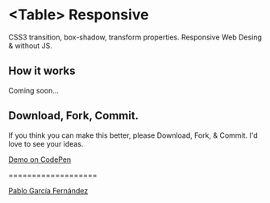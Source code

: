 <h1>&lt;Table&gt; Responsive</h1>

<p>CSS3 transition, box-shadow, transform properties. Responsive Web Desing & without JS.</p>

<!--

<a href="http://www.pablogarciafernandez.com/lab/demo/side-navigation-menu.html" target="_blank">Check out the demo page</a>.

-->

<h2>How it works</h2>
<p>Coming soon...</p>

<!--
<p>We have a &lt;nav&gt; tag on the left of the screen with <code>position: fixed;</code>, a width and a fixed height.</p>
<p>Then we have a list with &lt;svg&gt; images and hidden links with <code>display: none;</code>, when we do a <code>:hover</code> over &lt;nav&gt; tag we added more <code>with</code> to the &lt;nav&gt; and a <code>display: block;</code> so that the links appear.</p>

<p>Finally, we have to write on the &lt;nav&gt; tag the CSS3 <code>transition</code> property:</p>
<pre>
nav{
  transition-delay: 0s;
  transition-duration: 0.4s;
  transition-property: all;
  transition-timing-function: line;
  }
</pre>

-->

<h2>Download, Fork, Commit.</h2>

<p>If you think you can make this better, please Download, Fork, & Commit. I'd love to see your ideas.</p>

<!--a href="http://www.pablogarciafernandez.com/lab/side-navigation-menu.html" target="_blank">Code original</a-->

<a href="http://codepen.io/PableraShow/pen/qdIsm" target="_blank">Demo on CodePen</a>

===================

<a href="http://pablogarciafernandez.com" title="Pablo García Fernández" target="_blank">Pablo García Fernández</a>
